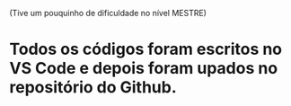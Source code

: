 (Tive um pouquinho de dificuldade no nível MESTRE)

# Todos os códigos foram escritos no VS Code e depois foram upados no repositório do Github.
